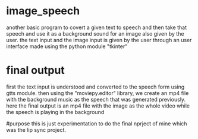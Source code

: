# image_speech
another basic program to covert a given text to speech and then take that speech and use it as a background sound for an image also given by the user. the text input and the image input is given by the user through an user interface made using the python module "tkinter"

# final output
first the text input is understood and converted to the speech form using gtts module. then using the "moviepy.editor" library, we create an mp4 file with the background music as the speech that was generated previously. here the final output is an mp4 file with the image as the whole video while the speech is playing in the background

#purpose
this is just experimentation to do the final nprject of mine which was the lip sync project. 
